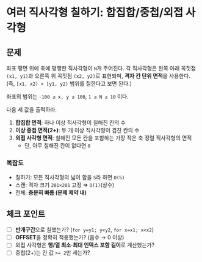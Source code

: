 # 여러 직사각형 칠하기: 합집합/중첩/외접 사각형

## 문제

좌표 평면 위에 축에 평행한 직사각형이 `N`개 주어진다. 각 직사각형은 왼쪽 아래 꼭짓점 `(x1, y1)`과 오른쪽 위 꼭짓점 `(x2, y2)`로 표현되며, **격자 칸 단위 면적**을 사용한다. (즉, `[x1, x2) × [y1, y2)` 범위를 칠한다고 보면 된다.)

좌표의 범위는 `-100 ≤ x, y ≤ 100`, `1 ≤ N ≤ 10` 이다.

다음 세 값을 출력하라.

1. **합집합 면적**: 하나 이상 직사각형이 칠해진 칸의 수
2. **이상 중첩 면적(2+)**: 두 개 이상 직사각형이 겹친 칸의 수
3. **외접 사각형 면적**: 칠해진 모든 칸을 포함하는 가장 작은 축 정렬 직사각형의 면적
    - 단, 아무 칠해진 칸이 없다면 `0`

### 복잡도

- 칠하기: 모든 직사각형의 넓이 합을 `S`라 하면 `O(S)`
- 스캔: 격자 크기 `201×201` 고정 ⇒ `O(1)`(상수)
- 전체: **충분히 빠름 (문제 제약 내)**

## 체크 포인트

- [ ]  **반개구간**으로 칠했는가? (`for y=y1; y<y2`, `for x=x1; x<x2`)
- [ ]  **OFFSET**을 정확히 적용했는가? (음수 → 0 이상)
- [ ]  외접 사각형은 **행/열 최소·최대 인덱스 포함 길이**로 계산했는가?
- [ ]  중첩(2+)는 칸 값 `>= 2`만 세는가?
